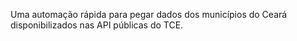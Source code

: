 Uma automação rápida para pegar dados dos municípios do Ceará disponibilizados nas API públicas do TCE.
